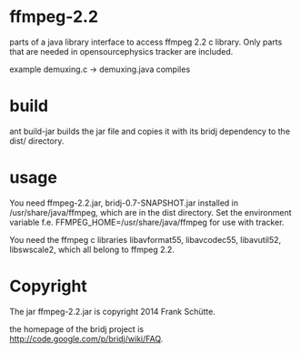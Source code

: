 ffmpeg-2.2
==========
parts of a java library interface to access ffmpeg 2.2 c library.
Only parts that are needed in opensourcephysics tracker are 
included.

example demuxing.c -> demuxing.java compiles

build
=====
ant build-jar builds the jar file and copies it with its bridj dependency
to the dist/ directory.

usage
=====
You need ffmpeg-2.2.jar, bridj-0.7-SNAPSHOT.jar installed in /usr/share/java/ffmpeg,
which are in the dist directory.
Set the environment variable f.e. FFMPEG_HOME=/usr/share/java/ffmpeg
for use with tracker.

You need the ffmpeg c libraries
libavformat55, libavcodec55, libavutil52, libswscale2, which all belong to ffmpeg 2.2.

Copyright
=========
The jar ffmpeg-2.2.jar is copyright 2014 Frank Schütte.

the homepage of the bridj project is http://code.google.com/p/bridj/wiki/FAQ.